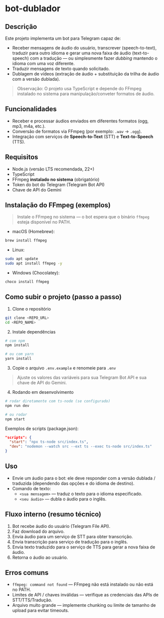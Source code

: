 # bot-dublador

## Descrição
Este projeto implementa um bot para Telegram capaz de:
- Receber mensagens de áudio do usuário, transcrever (speech-to-text), traduzir para outro idioma e gerar uma nova faixa de áudio (text-to-speech) com a tradução — ou simplesmente fazer *dubbing* mantendo o idioma com uma voz diferente.
- Traduzir mensagens de texto quando solicitado.
- Dublagem de vídeos (extração de áudio + substituição da trilha de áudio com a versão dublada).

> Observação: O projeto usa TypeScript e depende do FFmpeg instalado no sistema para manipulação/conveter formatos de áudio.

## Funcionalidades
- Receber e processar áudios enviados em diferentes formatos (ogg, mp3, m4a, etc.).
- Conversão de formatos via FFmpeg (por exemplo: `.wav` → `.ogg`).
- Integração com serviços de **Speech-to-Text** (STT) e **Text-to-Speech** (TTS).

## Requisitos
- Node.js (versão LTS recomendada, 22+)
- TypeScript
- FFmpeg **instalado no sistema** (obrigatório)
- Token do bot do Telegram (Telegram Bot API)
- Chave de API do Gemini

## Instalação do FFmpeg (exemplos)
> Instale o FFmpeg no sistema — o bot espera que o binário `ffmpeg` esteja disponível no PATH.

- macOS (Homebrew):
```bash
brew install ffmpeg
```

- Linux:
```bash
sudo apt update
sudo apt install ffmpeg -y
```

- Windows (Chocolatey):
```powershell
choco install ffmpeg
```

## Como subir o projeto (passo a passo)

1. Clone o repositório
```bash
git clone <REPO_URL>
cd <REPO_NAME>
```

2. Instale dependências
```bash
# com npm
npm install

# ou com yarn
yarn install
```

3. Copie o arquivo `.env.example` e renomeie para `.env`

> Ajuste os valores das variáveis para sua Telegram Bot API e sua chave de API do Gemini.

4. Rodando em desenvolvimento
```bash
# rodar diretamente com ts-node (se configurado)
npm run dev

# ou rodar
npm start
```

Exemplos de scripts (package.json):
```json
"scripts": {
  "start": "npx ts-node src/index.ts",
  "dev": "nodemon --watch src --ext ts --exec ts-node src/index.ts"
}
```

## Uso
- Envie um áudio para o bot: ele deve responder com a versão dublada / traduzida (dependendo das opções e do idioma de destino).
- Comando de texto:
  - `<sua mensagem>` — traduz o texto para o idioma especificado.
  - `<seu áudio>` — dubla o áudio para o inglês.

## Fluxo interno (resumo técnico)
1. Bot recebe áudio do usuário (Telegram File API).
2. Faz download do arquivo.
3. Envia áudio para um serviço de STT para obter transcrição.
4. Envia transcrição para serviço de tradução para o inglês.
5. Envia texto traduzido para o serviço de TTS para gerar a nova faixa de áudio.
6. Retorna o áudio ao usuário.

## Erros comuns
- `ffmpeg: command not found` — FFmpeg não está instalado ou não está no PATH.
- Limites de API / chaves inválidas — verifique as credenciais das APIs de STT/TTS/Tradução.
- Arquivo muito grande — implemente chunking ou limite de tamanho de upload para evitar timeouts.
